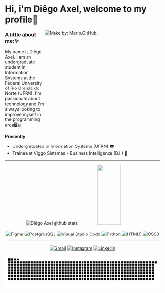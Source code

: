 # Hi, i'm Diêgo Axel, welcome to my profile📌



<img align="right" alt="Make by: Mario/GitHub." src="https://user-images.githubusercontent.com/74038190/225813708-98b745f2-7d22-48cf-9150-083f1b00d6c9.gif" width="375"  height="340"/>

### A little about me:✨
My name is Diêgo Axel, I am an undergraduate student in Information Systems at the Federal University of Rio Grande do Norte (UFRN). I'm passionate about technology and I'm always looking to improve myself in the programming area🖥️📊  


**Presently**

- Undergratuated in Information Systems (UFRN) 🎓
- Trainee at Viggo Sistemas - Business Intelligence (B.I.) 👾
___

<div align="center"> 

  <img width="44%" height="195px" src="https://github-readme-stats.vercel.app/api?username=Diego-Axel&show_icons=true&theme=synthwave" alt="Diêgo Axel github stats" /> 
  <img width="39%" height="195px" src="https://github-readme-stats.vercel.app/api/top-langs/?username=Diego-Axel&layout=compact&theme=synthwave" />



<div style="display: inline_block"><br/>
  <img align="center" alt="Figma" src="https://img.shields.io/badge/Figma-F24E1E?style=for-the-badge&logo=figma&logoColor=white" />
  <img align="center" alt="PostgresSQL" src="https://img.shields.io/badge/PostgreSQL-316192?style=for-the-badge&logo=postgresql&logoColor=white" />
  <img align="center" alt="Visual Studio Code" src="https://img.shields.io/badge/Visual_Studio_Code-0078D4?style=for-the-badge&logo=visual%20studio%20code&logoColor=white" />
  <img align="center" alt="Python" src="https://img.shields.io/badge/Python-14354C?style=for-the-badge&logo=python&logoColor=white" />
  <img align="center" alt="HTML5" src="https://img.shields.io/badge/HTML5-E34F26?style=for-the-badge&logo=html5&logoColor=white" />
  <img align="center" alt="CSS3" src="https://img.shields.io/badge/CSS3-1572B6?style=for-the-badge&logo=css3&logoColor=white" />
    
    
 
___
[![Gmail](https://img.shields.io/badge/Gmail-D14836?style=for-the-badge&logo=gmail&logoColor=white)](mailto:diegoaxelbsr@gmail.com?!&&p=4740667362060c04JmltdHM9MTcwMTY0ODAwMCZpZ3VpZD0zM2Y4NTM4Ni0yMDEwLTZhOTEtMzQ3Yi00MDU0MjFjNjZiZTcmaW5zaWQ9NTE5Ng&ptn=3&ver=2&hsh=3&fclid=33f85386-2010-6a91-347b-405421c66be7&psq=gmail&u=a1aHR0cDovL21haWwuZ29vZ2xlLmNvbS9tYWlsP2hsPXB0LUJS&ntb=1)
[![Instagram](https://img.shields.io/badge/Instagram-E4405F?style=for-the-badge&logo=instagram&logoColor=white)](https://instagram.com/diegoaxelbsr)
[![Linkedin](https://img.shields.io/badge/LinkedIn-0077B5?style=for-the-badge&logo=linkedin&logoColor=white)](https://www.linkedin.com/in/di%C3%AAgo-axel-1684452b5/)

<picture>
  <source media="(prefers-color-scheme: dark)" srcset="https://raw.githubusercontent.com/Diego-Axel/Diego-Axel/output/github-contribution-grid-snake-dark.svg">
  <source media="(prefers-color-scheme: light)" srcset="https://raw.githubusercontent.com/Diego-Axel/Diego-Axel/output/github-contribution-grid-snake.svg">
  <img alt="github contribution grid snake animation" src="https://raw.githubusercontent.com/Diego-Axel/Diego-Axel/output/github-contribution-grid-snake.svg">
</picture>
<br><br>
